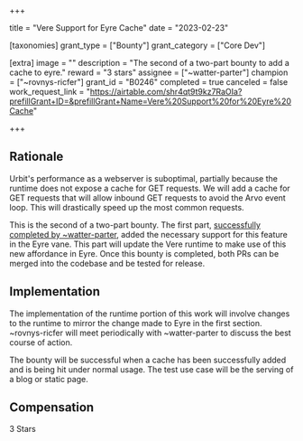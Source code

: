 +++

title = "Vere Support for Eyre Cache"
date = "2023-02-23"

[taxonomies]
grant_type = ["Bounty"]
grant_category = ["Core Dev"]

[extra]
image = ""
description = "The second of a two-part bounty to add a cache to eyre."
reward = "3 stars"
assignee = ["~watter-parter"]
champion = ["~rovnys-ricfer"]
grant_id = "B0246"
completed = true
canceled = false
work_request_link = "https://airtable.com/shr4qt9t9kz7RaOIa?prefillGrant+ID=&prefillGrant+Name=Vere%20Support%20for%20Eyre%20Cache"

+++

## Rationale

Urbit's performance as a webserver is suboptimal, partially because the runtime does not expose a cache for GET requests. We will add a cache for GET requests that will allow inbound GET requests to avoid the Arvo event loop. This will drastically speed up the most common requests.

This is the second of a two-part bounty. The first part, [successfully completed by ~watter-parter](https://github.com/urbit/urbit/pull/5927), added the necessary support for this feature in the Eyre vane. This part will update the Vere runtime to make use of this new affordance in Eyre. Once this bounty is completed, both PRs can be merged into the codebase and be tested for release.

## Implementation

The implementation of the runtime portion of this work will involve changes to the runtime to mirror the change made to Eyre in the first section. ~rovnys-ricfer will meet periodically with ~watter-parter to discuss the best course of action.

The bounty will be successful when a cache has been successfully added and is being hit under normal usage. The test use case will be the serving of a blog or static page.

## Compensation

3 Stars

